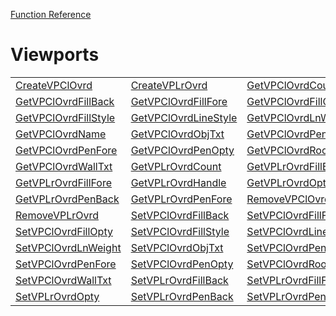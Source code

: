 [Function Reference](../README.md)

# Viewports

| | | |
|---|---|---|
| [CreateVPClOvrd](../Functions/CreateVPClOvrd.md) | [CreateVPLrOvrd](../Functions/CreateVPLrOvrd.md) | [GetVPClOvrdCount](../Functions/GetVPClOvrdCount.md) |
| [GetVPClOvrdFillBack](../Functions/GetVPClOvrdFillBack.md) | [GetVPClOvrdFillFore](../Functions/GetVPClOvrdFillFore.md) | [GetVPClOvrdFillOpty](../Functions/GetVPClOvrdFillOpty.md) |
| [GetVPClOvrdFillStyle](../Functions/GetVPClOvrdFillStyle.md) | [GetVPClOvrdLineStyle](../Functions/GetVPClOvrdLineStyle.md) | [GetVPClOvrdLnWeight](../Functions/GetVPClOvrdLnWeight.md) |
| [GetVPClOvrdName](../Functions/GetVPClOvrdName.md) | [GetVPClOvrdObjTxt](../Functions/GetVPClOvrdObjTxt.md) | [GetVPClOvrdPenBack](../Functions/GetVPClOvrdPenBack.md) |
| [GetVPClOvrdPenFore](../Functions/GetVPClOvrdPenFore.md) | [GetVPClOvrdPenOpty](../Functions/GetVPClOvrdPenOpty.md) | [GetVPClOvrdRoofTxt](../Functions/GetVPClOvrdRoofTxt.md) |
| [GetVPClOvrdWallTxt](../Functions/GetVPClOvrdWallTxt.md) | [GetVPLrOvrdCount](../Functions/GetVPLrOvrdCount.md) | [GetVPLrOvrdFillBack](../Functions/GetVPLrOvrdFillBack.md) |
| [GetVPLrOvrdFillFore](../Functions/GetVPLrOvrdFillFore.md) | [GetVPLrOvrdHandle](../Functions/GetVPLrOvrdHandle.md) | [GetVPLrOvrdOpty](../Functions/GetVPLrOvrdOpty.md) |
| [GetVPLrOvrdPenBack](../Functions/GetVPLrOvrdPenBack.md) | [GetVPLrOvrdPenFore](../Functions/GetVPLrOvrdPenFore.md) | [RemoveVPClOvrd](../Functions/RemoveVPClOvrd.md) |
| [RemoveVPLrOvrd](../Functions/RemoveVPLrOvrd.md) | [SetVPClOvrdFillBack](../Functions/SetVPClOvrdFillBack.md) | [SetVPClOvrdFillFore](../Functions/SetVPClOvrdFillFore.md) |
| [SetVPClOvrdFillOpty](../Functions/SetVPClOvrdFillOpty.md) | [SetVPClOvrdFillStyle](../Functions/SetVPClOvrdFillStyle.md) | [SetVPClOvrdLineStyle](../Functions/SetVPClOvrdLineStyle.md) |
| [SetVPClOvrdLnWeight](../Functions/SetVPClOvrdLnWeight.md) | [SetVPClOvrdObjTxt](../Functions/SetVPClOvrdObjTxt.md) | [SetVPClOvrdPenBack](../Functions/SetVPClOvrdPenBack.md) |
| [SetVPClOvrdPenFore](../Functions/SetVPClOvrdPenFore.md) | [SetVPClOvrdPenOpty](../Functions/SetVPClOvrdPenOpty.md) | [SetVPClOvrdRoofTxt](../Functions/SetVPClOvrdRoofTxt.md) |
| [SetVPClOvrdWallTxt](../Functions/SetVPClOvrdWallTxt.md) | [SetVPLrOvrdFillBack](../Functions/SetVPLrOvrdFillBack.md) | [SetVPLrOvrdFillFore](../Functions/SetVPLrOvrdFillFore.md) |
| [SetVPLrOvrdOpty](../Functions/SetVPLrOvrdOpty.md) | [SetVPLrOvrdPenBack](../Functions/SetVPLrOvrdPenBack.md) | [SetVPLrOvrdPenFore](../Functions/SetVPLrOvrdPenFore.md) |

